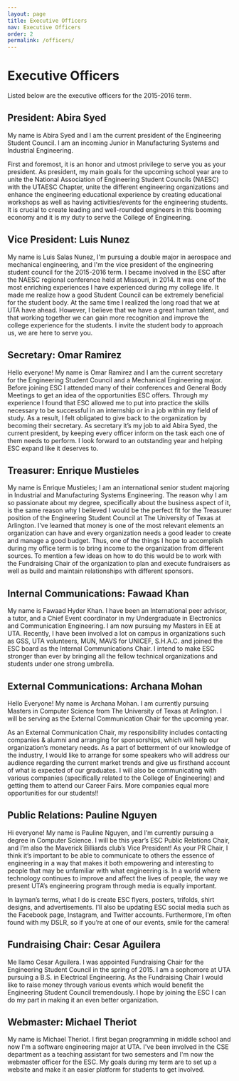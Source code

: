 ```yaml
---
layout: page
title: Executive Officers
nav: Executive Officers
order: 2
permalink: /officers/
---
```


# Executive Officers

Listed below are the executive officers for the 2015-2016 term.

## President: Abira Syed

My name is Abira Syed and I am the current president of the Engineering Student Council. I am an incoming Junior in Manufacturing Systems and Industrial Engineering. 

First and foremost, it is an honor and utmost privilege to serve you as your president. As president, my main goals for the upcoming school year are to unite the National Association of Engineering Student Councils (NAESC) with the UTAESC Chapter, unite the different engineering organizations and enhance the engineering educational experience by creating educational workshops as well as having activities/events for the engineering students. It is crucial to create leading and well-rounded engineers in this booming economy and it is my duty to serve the College of Engineering.

## Vice President: Luis Nunez

My name is Luis Salas Nunez, I'm pursuing a double major in aerospace and mechanical engineering, and I'm the vice president of the engineering student council for the 2015-2016 term. I became involved in the ESC after the NAESC regional conference held at Missouri, in 2014. It was one of the most enriching experiences I have experienced during my college life. It made me realize how a good Student Council can be extremely beneficial for the student body. At the same time I realized the long road that we at UTA have ahead. However, I believe that we have a great human talent, and that working together we can gain more recognition and improve the college experience for the students. I invite the student body to approach us, we are here to serve you.

## Secretary: Omar Ramirez

Hello everyone! My name is Omar Ramirez and I am the current secretary for the Engineering Student Council and a Mechanical Engineering major. Before joining ESC I attended many of their conferences and General Body Meetings to get an idea of the opportunities ESC offers. Through my experience I found that ESC allowed me to put into practice the skills necessary to be successful in an internship or in a job within my field of study. As a result, I felt obligated to give back to the organization by becoming their secretary. As secretary it’s my job to aid Abira Syed, the current president, by keeping every officer inform on the task each one of them needs to perform. I look forward to an outstanding year and helping ESC expand like it deserves to.

## Treasurer: Enrique Mustieles

My name is Enrique Mustieles; I am an international senior student majoring in Industrial and Manufacturing Systems Engineering. The reason why I am so passionate about my degree, specifically about the business aspect of it, is the same reason why I believed I would be the perfect fit for the Treasurer position of the Engineering Student Council at The University of Texas at Arlington. I’ve learned that money is one of the most relevant elements an organization can have and every organization needs a good leader to create and manage a good budget. Thus, one of the things I hope to accomplish during my office term is to bring income to the organization from different sources. To mention a few ideas on how to do this would be to work with the Fundraising Chair of the organization to plan and execute fundraisers as well as build and maintain relationships with different sponsors.

## Internal Communications: Fawaad Khan

My name is Fawaad Hyder Khan. I have been an International peer advisor, a tutor, and a Chief Event coordinator in my Undergraduate in Electronics and Communication Engineering. I am now pursuing my Masters in EE at UTA. Recently, I have been involved a lot on campus in organizations such as GSS, UTA volunteers, MUN, MAVS for UNICEF, S.H.A.C. and joined the ESC board as the Internal Communications Chair. I intend to make ESC stronger than ever by bringing all the fellow technical organizations and students under one strong umbrella.

## External Communications: Archana Mohan

Hello Everyone! My name is Archana Mohan. I am currently pursuing Masters in Computer Science from The University of Texas at Arlington. I will be serving as the External Communication Chair for the upcoming year.

As an External Communication Chair, my responsibility includes contacting companies & alumni and arranging for sponsorships, which will help our organization’s monetary needs. As a part of betterment of our knowledge of the industry, I would like to arrange for some speakers who will address our audience regarding the current market trends and give us firsthand account of what is expected of our graduates. I will also be communicating with various companies (specifically related to the College of Engineering) and getting them to attend our Career Fairs. More companies equal more opportunities for our students!!

## Public Relations: Pauline Nguyen

Hi everyone! My name is Pauline Nguyen, and I’m currently pursuing a degree in Computer Science. I will be this year’s ESC Public Relations Chair, and I’m also the Maverick Billiards club’s Vice President! As your PR Chair, I think it’s important to be able to communicate to others the essence of engineering in a way that makes it both empowering and interesting to people that may be unfamiliar with what engineering is. In a world where technology continues to improve and affect the lives of people, the way we present UTA’s engineering program through media is equally important.

In layman’s terms, what I do is create ESC flyers, posters, trifolds, shirt designs, and advertisements. I’ll also be updating ESC social media such as the Facebook page, Instagram, and Twitter accounts. Furthermore, I’m often found with my DSLR, so if you’re at one of our events, smile for the camera!

## Fundraising Chair: Cesar Aguilera

Me llamo Cesar Aguilera. I was appointed Fundraising Chair for the Engineering Student Council in the spring of 2015. I am a sophomore at UTA pursuing a B.S. in Electrical Engineering. As the Fundraising Chair I would like to raise money through various events which would benefit the Engineering Student Council tremendously. I hope by joining the ESC I can do my part in making it an even better organization.

## Webmaster: Michael Theriot

My name is Michael Theriot. I first began programming in middle school and now I'm a software engineering major at UTA. I've been involved in the CSE department as a teaching assistant for two semesters and I'm now the webmaster officer for the ESC. My goals during my term are to set up a website and make it an easier platform for students to get involved.